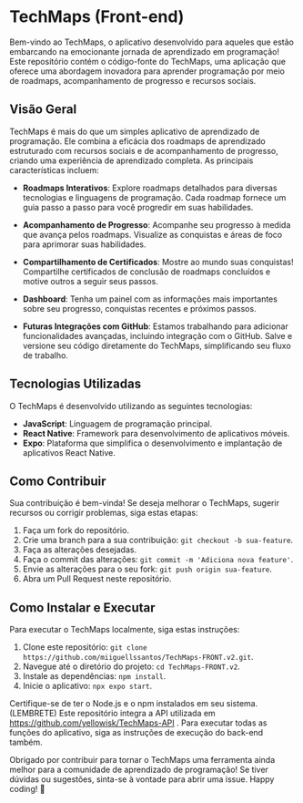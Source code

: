 # TechMaps (Front-end)

Bem-vindo ao TechMaps, o aplicativo desenvolvido para aqueles que estão embarcando na emocionante jornada de aprendizado em programação! Este repositório contém o código-fonte do TechMaps, uma aplicação que oferece uma abordagem inovadora para aprender programação por meio de roadmaps, acompanhamento de progresso e recursos sociais.

## Visão Geral

TechMaps é mais do que um simples aplicativo de aprendizado de programação. Ele combina a eficácia dos roadmaps de aprendizado estruturado com recursos sociais e de acompanhamento de progresso, criando uma experiência de aprendizado completa. As principais características incluem:

- **Roadmaps Interativos**: Explore roadmaps detalhados para diversas tecnologias e linguagens de programação. Cada roadmap fornece um guia passo a passo para você progredir em suas habilidades.

- **Acompanhamento de Progresso**: Acompanhe seu progresso à medida que avança pelos roadmaps. Visualize as conquistas e áreas de foco para aprimorar suas habilidades.

- **Compartilhamento de Certificados**: Mostre ao mundo suas conquistas! Compartilhe certificados de conclusão de roadmaps concluídos e motive outros a seguir seus passos.

- **Dashboard**: Tenha um painel com as informações mais importantes sobre seu progresso, conquistas recentes e próximos passos.

- **Futuras Integrações com GitHub**: Estamos trabalhando para adicionar funcionalidades avançadas, incluindo integração com o GitHub. Salve e versione seu código diretamente do TechMaps, simplificando seu fluxo de trabalho.

## Tecnologias Utilizadas

O TechMaps é desenvolvido utilizando as seguintes tecnologias:

- **JavaScript**: Linguagem de programação principal.
- **React Native**: Framework para desenvolvimento de aplicativos móveis.
- **Expo**: Plataforma que simplifica o desenvolvimento e implantação de aplicativos React Native.

## Como Contribuir

Sua contribuição é bem-vinda! Se deseja melhorar o TechMaps, sugerir recursos ou corrigir problemas, siga estas etapas:

1. Faça um fork do repositório.
2. Crie uma branch para a sua contribuição: `git checkout -b sua-feature`.
3. Faça as alterações desejadas.
4. Faça o commit das alterações: `git commit -m 'Adiciona nova feature'`.
5. Envie as alterações para o seu fork: `git push origin sua-feature`.
6. Abra um Pull Request neste repositório.

## Como Instalar e Executar

Para executar o TechMaps localmente, siga estas instruções:

1. Clone este repositório: `git clone https://github.com/miiguellssantos/TechMaps-FRONT.v2.git`.
2. Navegue até o diretório do projeto: `cd TechMaps-FRONT.v2`.
3. Instale as dependências: `npm install`.
4. Inicie o aplicativo: `npx expo start`.

Certifique-se de ter o Node.js e o npm instalados em seu sistema.
(LEMBRETE) Este repositório integra a API utilizada em https://github.com/yellowisk/TechMaps-API . Para executar todas as funções do aplicativo, siga as instruções de execução do back-end também.

Obrigado por contribuir para tornar o TechMaps uma ferramenta ainda melhor para a comunidade de aprendizado de programação! Se tiver dúvidas ou sugestões, sinta-se à vontade para abrir uma issue. Happy coding! 🚀
